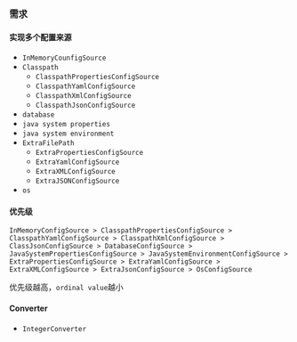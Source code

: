 ### 需求

#### 实现多个配置来源

* `InMemoryCounfigSource`
* `Classpath`
  * `ClasspathPropertiesConfigSource`
  * `ClasspathYamlConfigSource`
  * `ClasspathXmlConfigSource`
  * `ClasspathJsonConfigSource`
* `database`
* `java system properties`
* `java system environment`
* `ExtraFilePath`
  * `ExtraPropertiesConfigSource`
  * `ExtraYamlConfigSource`
  * `ExtraXMLConfigSource`
  * `ExtraJSONConfigSource`
* `os`

#### 优先级

`InMemoryConfigSource > ClasspathPropertiesConfigSource > ClasspathYamlConfigSource > ClasspathXmlConfigSource > ClassJsonConfigSource > DatabaseConfigSource > JavaSystemPropertiesConfigSource > JavaSystemEnvironmentConfigSource > ExtraPropertiesConfigSource > ExtraYamlConfigSource > ExtraXMLConfigSource > ExtraJsonConfigSource > OsConfigSource`

优先级越高，`ordinal value`越小

#### Converter

* `IntegerConverter` 